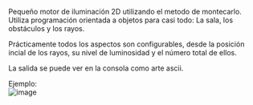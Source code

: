 Pequeño motor de iluminación 2D utilizando el metodo de montecarlo.</br>
Utiliza programación orientada a objetos para casi todo: La sala, los obstáculos y los rayos.

Prácticamente todos los aspectos son configurables, desde la posición incial de los rayos, su nivel de luminosidad y el número total de ellos.

La salida se puede ver en la consola como arte ascii.




Ejemplo:</br>
![image](https://user-images.githubusercontent.com/78236156/163029049-db78f31d-5316-49cc-88c6-280d6d1553e6.png)
